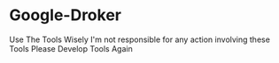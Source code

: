 # Google-Droker
Use The Tools Wisely
I'm not responsible for any action involving these Tools
Please Develop Tools Again
